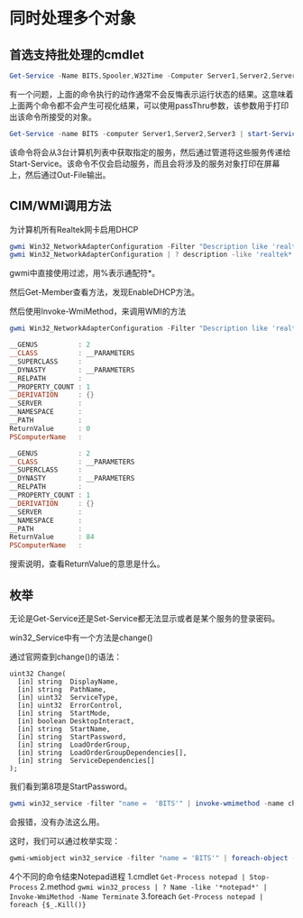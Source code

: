# 同时处理多个对象

## 首选支持批处理的cmdlet

```powershell
Get-Service -Name BITS,Spooler,W32Time -Computer Server1,Server2,Server3 | Set-Service -StartupType Automatic
```

有一个问题，上面的命令执行的动作通常不会反悔表示运行状态的结果。这意味着上面两个命令都不会产生可视化结果，可以使用passThru参数，该参数用于打印出该命令所接受的对象。

```powershell
Get-Service -name BITS -computer Server1,Server2,Server3 | start-Service -passthru | Out-File NewServiceStatus.txt
```

该命令将会从3台计算机列表中获取指定的服务，然后通过管道将这些服务传递给Start-Service。该命令不仅会启动服务，而且会将涉及的服务对象打印在屏幕上，然后通过Out-File输出。

## CIM/WMI调用方法

为计算机所有Realtek网卡启用DHCP

```powershell
gwmi Win32_NetworkAdapterConfiguration -Filter "Description like 'realtek%'"
gwmi Win32_NetworkAdapterConfiguration | ? description -like 'realtek*'
```

gwmi中直接使用过滤，用%表示通配符*。

然后Get-Member查看方法，发现EnableDHCP方法。

然后使用Invoke-WmiMethod，来调用WMI的方法

```powershell
gwmi Win32_NetworkAdapterConfiguration -Filter "Description like 'realtek%'" | Invoke-WmiMethod -name EnableDHCP

__GENUS          : 2
__CLASS          : __PARAMETERS
__SUPERCLASS     :
__DYNASTY        : __PARAMETERS
__RELPATH        :
__PROPERTY_COUNT : 1
__DERIVATION     : {}
__SERVER         :
__NAMESPACE      :
__PATH           :
ReturnValue      : 0
PSComputerName   :

__GENUS          : 2
__CLASS          : __PARAMETERS
__SUPERCLASS     :
__DYNASTY        : __PARAMETERS
__RELPATH        :
__PROPERTY_COUNT : 1
__DERIVATION     : {}
__SERVER         :
__NAMESPACE      :
__PATH           :
ReturnValue      : 84
PSComputerName   :
```

搜索说明，查看ReturnValue的意思是什么。

## 枚举

无论是Get-Service还是Set-Service都无法显示或者是某个服务的登录密码。

win32_Service中有一个方法是change()

通过官网查到change()的语法：

```
uint32 Change(
  [in] string  DisplayName,
  [in] string  PathName,
  [in] uint32  ServiceType,
  [in] uint32  ErrorControl,
  [in] string  StartMode,
  [in] boolean DesktopInteract,
  [in] string  StartName,
  [in] string  StartPassword,
  [in] string  LoadOrderGroup,
  [in] string  LoadOrderGroupDependencies[],
  [in] string  ServiceDependencies[]
);
```

我们看到第8项是StartPassword。

```powershell
gwmi win32_service -filter "name =  'BITS'" | invoke-wmimethod -name change -arg $null,$null,$null,$null,$null,$null,$null,"P@ssw0rd"
```

会报错，没有办法这么用。

这时，我们可以通过枚举实现：

```powershell
gwmi-wmiobject win32_service -filter "name = 'BITS'" | foreach-object -process {$_.change ($null,$null,$null,$null,$null,$null,$null,"P@ssw0rd")}
```

4个不同的命令结束Notepad进程
1.cmdlet  `Get-Process notepad | Stop-Process`
2.method  `gwmi win32_process | ? Name -like '*notepad*' | Invoke-WmiMethod -Name Terminate`
3.foreach `Get-Process notepad | foreach {$_.Kill()}`